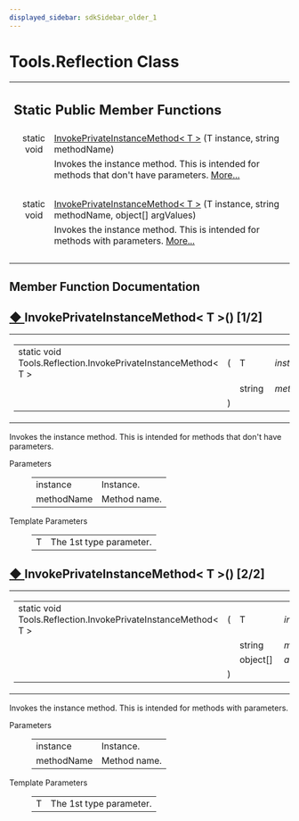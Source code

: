 ```yaml
---
displayed_sidebar: sdkSidebar_older_1
---
```

# Tools.Reflection Class 

<div class="contents"><table class="memberdecls"><tr class="heading"><td colspan="2"><h2 class="groupheader"><a id="pub-static-methods" name="pub-static-methods"></a> Static Public Member Functions</h2></td></tr><tr class="memitem:a4da25acf1998dbb27b4a99242b276673"><td class="memItemLeft" align="right" valign="top">static void&#160;</td><td class="memItemRight" valign="bottom"><a class="el" href="class_tools_1_1_reflection.html#a4da25acf1998dbb27b4a99242b276673">InvokePrivateInstanceMethod&lt; T &gt;</a> (T instance, string methodName)</td></tr><tr class="memdesc:a4da25acf1998dbb27b4a99242b276673"><td class="mdescLeft">&#160;</td><td class="mdescRight">Invokes the instance method. This is intended for methods that don't have parameters.  <a href="class_tools_1_1_reflection.html#a4da25acf1998dbb27b4a99242b276673">More...</a><br /></td></tr><tr class="separator:a4da25acf1998dbb27b4a99242b276673"><td class="memSeparator" colspan="2">&#160;</td></tr><tr class="memitem:aabce3f0f6c38fa458074fbfab27d2277"><td class="memItemLeft" align="right" valign="top">static void&#160;</td><td class="memItemRight" valign="bottom"><a class="el" href="class_tools_1_1_reflection.html#aabce3f0f6c38fa458074fbfab27d2277">InvokePrivateInstanceMethod&lt; T &gt;</a> (T instance, string methodName, object[] argValues)</td></tr><tr class="memdesc:aabce3f0f6c38fa458074fbfab27d2277"><td class="mdescLeft">&#160;</td><td class="mdescRight">Invokes the instance method. This is intended for methods with parameters.  <a href="class_tools_1_1_reflection.html#aabce3f0f6c38fa458074fbfab27d2277">More...</a><br /></td></tr><tr class="separator:aabce3f0f6c38fa458074fbfab27d2277"><td class="memSeparator" colspan="2">&#160;</td></tr></table><h2 class="groupheader">Member Function Documentation</h2><a id="a4da25acf1998dbb27b4a99242b276673" name="a4da25acf1998dbb27b4a99242b276673"></a><h2 class="memtitle"><span class="permalink"><a href="#a4da25acf1998dbb27b4a99242b276673">&#9670;&nbsp;</a></span>InvokePrivateInstanceMethod&lt; T &gt;() <span class="overload">[1/2]</span></h2><div class="memitem"><div class="memproto"><table class="mlabels"><tr><td class="mlabels-left"><table class="memname"><tr><td class="memname">static void Tools.Reflection.InvokePrivateInstanceMethod&lt; T &gt; </td><td>(</td><td class="paramtype">T&#160;</td><td class="paramname"><em>instance</em>, </td></tr><tr><td class="paramkey"></td><td></td><td class="paramtype">string&#160;</td><td class="paramname"><em>methodName</em>&#160;</td></tr><tr><td></td><td>)</td><td></td><td></td></tr></table></td><td class="mlabels-right"><span class="mlabels"><span class="mlabel">inline</span><span class="mlabel">static</span></span></td></tr></table></div><div class="memdoc">Invokes the instance method. This is intended for methods that don't have parameters. <dl class="params"><dt>Parameters</dt><dd><table class="params"><tr><td class="paramname">instance</td><td>Instance.</td></tr><tr><td class="paramname">methodName</td><td>Method name.</td></tr></table></dd></dl><dl class="tparams"><dt>Template Parameters</dt><dd><table class="tparams"><tr><td class="paramname">T</td><td>The 1st type parameter.</td></tr></table></dd></dl></div></div><a id="aabce3f0f6c38fa458074fbfab27d2277" name="aabce3f0f6c38fa458074fbfab27d2277"></a><h2 class="memtitle"><span class="permalink"><a href="#aabce3f0f6c38fa458074fbfab27d2277">&#9670;&nbsp;</a></span>InvokePrivateInstanceMethod&lt; T &gt;() <span class="overload">[2/2]</span></h2><div class="memitem"><div class="memproto"><table class="mlabels"><tr><td class="mlabels-left"><table class="memname"><tr><td class="memname">static void Tools.Reflection.InvokePrivateInstanceMethod&lt; T &gt; </td><td>(</td><td class="paramtype">T&#160;</td><td class="paramname"><em>instance</em>, </td></tr><tr><td class="paramkey"></td><td></td><td class="paramtype">string&#160;</td><td class="paramname"><em>methodName</em>, </td></tr><tr><td class="paramkey"></td><td></td><td class="paramtype">object[]&#160;</td><td class="paramname"><em>argValues</em>&#160;</td></tr><tr><td></td><td>)</td><td></td><td></td></tr></table></td><td class="mlabels-right"><span class="mlabels"><span class="mlabel">inline</span><span class="mlabel">static</span></span></td></tr></table></div><div class="memdoc">Invokes the instance method. This is intended for methods with parameters. <dl class="params"><dt>Parameters</dt><dd><table class="params"><tr><td class="paramname">instance</td><td>Instance.</td></tr><tr><td class="paramname">methodName</td><td>Method name.</td></tr></table></dd></dl><dl class="tparams"><dt>Template Parameters</dt><dd><table class="tparams"><tr><td class="paramname">T</td><td>The 1st type parameter.</td></tr></table></dd></dl></div></div></div> 

